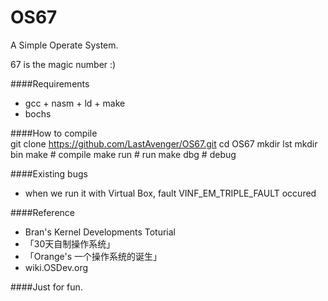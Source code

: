 OS67
===============================
A Simple Operate System.

67 is the magic number :)

####Requirements
* gcc + nasm + ld + make <br>
* bochs<br>
     
####How to compile  
          git clone https://github.com/LastAvenger/OS67.git
          cd OS67
          mkdir lst
          mkdir bin
          make       # compile
          make run   # run
          make dbg   # debug

####Existing bugs
* when we run it with Virtual Box, fault VINF_EM_TRIPLE_FAULT occured<br>

####Reference
* Bran's Kernel Developments Toturial
* 「30天自制操作系统」
* 「Orange's 一个操作系统的诞生」
* wiki.OSDev.org

####Just for fun. 


